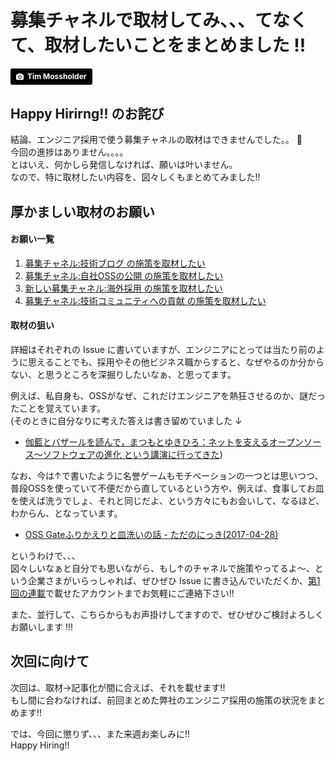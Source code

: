 # 募集チャネルで取材してみ、、、てなくて、取材したいことをまとめました !!

<a style="background-color:black;color:white;text-decoration:none;padding:4px 6px;font-family:-apple-system, BlinkMacSystemFont, &quot;San Francisco&quot;, &quot;Helvetica Neue&quot;, Helvetica, Ubuntu, Roboto, Noto, &quot;Segoe UI&quot;, Arial, sans-serif;font-size:12px;font-weight:bold;line-height:1.2;display:inline-block;border-radius:3px;" href="https://unsplash.com/@timmossholder?utm_medium=referral&amp;utm_campaign=photographer-credit&amp;utm_content=creditBadge" target="_blank" rel="noopener noreferrer" title="Download free do whatever you want high-resolution photos from Tim Mossholder"><span style="display:inline-block;padding:2px 3px;"><svg xmlns="http://www.w3.org/2000/svg" style="height:12px;width:auto;position:relative;vertical-align:middle;top:-1px;fill:white;" viewBox="0 0 32 32"><title></title><path d="M20.8 18.1c0 2.7-2.2 4.8-4.8 4.8s-4.8-2.1-4.8-4.8c0-2.7 2.2-4.8 4.8-4.8 2.7.1 4.8 2.2 4.8 4.8zm11.2-7.4v14.9c0 2.3-1.9 4.3-4.3 4.3h-23.4c-2.4 0-4.3-1.9-4.3-4.3v-15c0-2.3 1.9-4.3 4.3-4.3h3.7l.8-2.3c.4-1.1 1.7-2 2.9-2h8.6c1.2 0 2.5.9 2.9 2l.8 2.4h3.7c2.4 0 4.3 1.9 4.3 4.3zm-8.6 7.5c0-4.1-3.3-7.5-7.5-7.5-4.1 0-7.5 3.4-7.5 7.5s3.3 7.5 7.5 7.5c4.2-.1 7.5-3.4 7.5-7.5z"></path></svg></span><span style="display:inline-block;padding:2px 3px;">Tim Mossholder</span></a>

## Happy Hirirng!! のお詫び

結論、エンジニア採用で使う募集チャネルの取材はできませんでした。。 :bow:  
今回の進捗はありません。。。。  
とはいえ、何かしら発信しなければ、願いは叶いません。  
なので、特に取材したい内容を、図々しくもまとめてみました!!

## 厚かましい取材のお願い

#### お願い一覧

1. [募集チャネル:技術ブログ の施策を取材したい](    https://github.com/sezemiadmin/happy-hiring/issues/12)
2. [募集チャネル:自社OSSの公開 の施策を取材したい](https://github.com/sezemiadmin/happy-hiring/issues/13)
3. [新しい募集チャネル:海外採用 の施策を取材したい](https://github.com/sezemiadmin/happy-hiring/issues/14)
4. [募集チャネル:技術コミュニティへの貢献 の施策を取材したい](https://github.com/sezemiadmin/happy-hiring/issues/15)

#### 取材の狙い

詳細はそれぞれの Issue に書いていますが、エンジニアにとっては当たり前のように思えることでも、採用やその他ビジネス職からすると、なぜやるのか分からない、と思うところを深掘りしたいなぁ、と思ってます。

例えば、私自身も、OSSがなぜ、これだけエンジニアを熱狂させるのか、謎だったことを覚えています。  
(そのときに自分なりに考えた答えは書き留めていました ↓
*  [伽藍とバザールを読んで，まつもとゆきひろ：ネットを支えるオープンソース〜ソフトウェアの進化 という講演に行ってきた](http://sezemi.hatenablog.com/entry/2015/04/20/180558))

なお、今は↑で書いたように名誉ゲームもモチベーションの一つとは思いつつ、普段OSSを使っていて不便だから直しているという方や、例えば、食事してお皿を使えば洗うでしょ、それと同じだよ、という方々にもお会いして、なるほど、わからん、となっています。

* [OSS Gateふりかえりと皿洗いの話 - ただのにっき(2017-04-28)](http://sho.tdiary.net/20170428.html#p01)

というわけで、、、  
図々しいなぁと自分でも思いながら、もし↑のチャネルで施策やってるよ～、という企業さまがいらっしゃれば、ぜひぜひ Issue に書き込んでいただくか、[第1回の連載](http://happy-hiring.hatenablog.com/entry/2017/08/10/113000)で載せたアカウントまでお気軽にご連絡下さい!!

また、並行して、こちらからもお声掛けしてますので、ぜひぜひご検討よろしくお願いします !!!

## 次回に向けて

次回は、取材->記事化が間に合えば、それを載せます!!  
もし間に合わなければ、前回まとめた弊社のエンジニア採用の施策の状況をまとめます!!

では、今回に懲りず、、、また来週お楽しみに!!  
Happy Hiring!!
